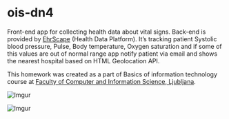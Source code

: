 # ois-dn4


Front-end app for collecting health data about vital signs. Back-end is provided by [EhrScape](https://ehrscape.com) (Health Data Platform). It’s tracking patient Systolic blood pressure, Pulse, Body temperature, Oxygen saturation and if some of this values are out of normal range app notify patient via email and shows the nearest hospital based on HTML Geolocation API. 

This homework was created as a part of Basics of information technology course at [Faculty of Computer and Information Science, Ljubljana](http://www.fri.uni-lj.si/en/).


![Imgur](http://i.imgur.com/iP4VEmy.png)

![Imgur](http://i.imgur.com/aRVHBbj.png)
